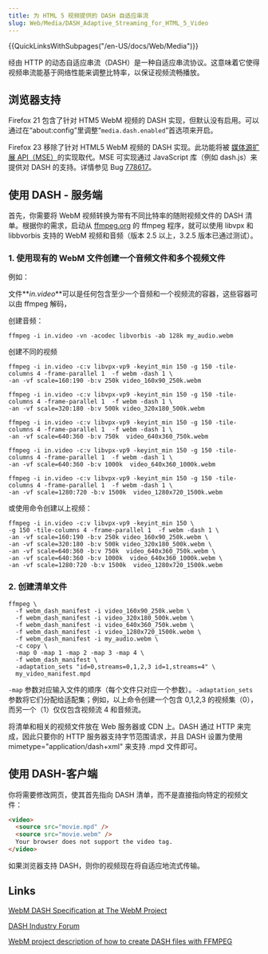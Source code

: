 ```yaml
---
title: 为 HTML 5 视频提供的 DASH 自适应串流
slug: Web/Media/DASH_Adaptive_Streaming_for_HTML_5_Video
---
```


{{QuickLinksWithSubpages("/en-US/docs/Web/Media")}}

经由 HTTP 的动态自适应串流（DASH）是一种自适应串流协议。这意味着它使得视频串流能基于网络性能来调整比特率，以保证视频流畅播放。

## 浏览器支持

Firefox 21 包含了针对 HTM5 WebM 视频的 DASH 实现，但默认没有启用。可以通过在“about:config”里调整“`media.dash.enabled`”首选项来开启。

Firefox 23 移除了针对 HTML5 WebM 视频的 DASH 实现。此功能将被 [媒体源扩展 API（MSE）](http://www.w3.org/TR/media-source/)的实现取代。MSE 可实现通过 JavaScript 库（例如 dash.js）来提供对 DASH 的支持。详情参见 Bug [778617](https://bugzilla.mozilla.org/show_bug.cgi?id=778617)。

## 使用 DASH - 服务端

首先，你需要将 WebM 视频转换为带有不同比特率的随附视频文件的 DASH 清单。根据你的需求，启动从 [ffmpeg.org](http://www.ffmpeg.org) 的 ffmpeg 程序，就可以使用 libvpx 和 libbvorbis 支持的 WebM 视频和音频（版本 2.5 以上，3.2.5 版本已通过测试）。

### 1. 使用现有的 WebM 文件创建一个音频文件和多个视频文件

例如：

文件**_in.video_**可以是任何包含至少一个音频和一个视频流的容器，这些容器可以由 ffmpeg 解码，

创建音频：

```plain
ffmpeg -i in.video -vn -acodec libvorbis -ab 128k my_audio.webm
```

创建不同的视频

```plain
ffmpeg -i in.video -c:v libvpx-vp9 -keyint_min 150 -g 150 -tile-columns 4 -frame-parallel 1  -f webm -dash 1 \
-an -vf scale=160:190 -b:v 250k video_160x90_250k.webm

ffmpeg -i in.video -c:v libvpx-vp9 -keyint_min 150 -g 150 -tile-columns 4 -frame-parallel 1  -f webm -dash 1 \
-an -vf scale=320:180 -b:v 500k video_320x180_500k.webm

ffmpeg -i in.video -c:v libvpx-vp9 -keyint_min 150 -g 150 -tile-columns 4 -frame-parallel 1  -f webm -dash 1 \
-an -vf scale=640:360 -b:v 750k  video_640x360_750k.webm

ffmpeg -i in.video -c:v libvpx-vp9 -keyint_min 150 -g 150 -tile-columns 4 -frame-parallel 1  -f webm -dash 1 \
-an -vf scale=640:360 -b:v 1000k  video_640x360_1000k.webm

ffmpeg -i in.video -c:v libvpx-vp9 -keyint_min 150 -g 150 -tile-columns 4 -frame-parallel 1  -f webm -dash 1 \
-an -vf scale=1280:720 -b:v 1500k  video_1280x720_1500k.webm
```

或使用命令创建以上视频：

```plain
ffmpeg -i in.video -c:v libvpx-vp9 -keyint_min 150 \
-g 150 -tile-columns 4 -frame-parallel 1  -f webm -dash 1 \
-an -vf scale=160:190 -b:v 250k video_160x90_250k.webm \
-an -vf scale=320:180 -b:v 500k video_320x180_500k.webm \
-an -vf scale=640:360 -b:v 750k  video_640x360_750k.webm \
-an -vf scale=640:360 -b:v 1000k  video_640x360_1000k.webm \
-an -vf scale=1280:720 -b:v 1500k  video_1280x720_1500k.webm
```

### 2. 创建清单文件

```plain
ffmpeg \
  -f webm_dash_manifest -i video_160x90_250k.webm \
  -f webm_dash_manifest -i video_320x180_500k.webm \
  -f webm_dash_manifest -i video_640x360_750k.webm \
  -f webm_dash_manifest -i video_1280x720_1500k.webm \
  -f webm_dash_manifest -i my_audio.webm \
  -c copy \
  -map 0 -map 1 -map 2 -map 3 -map 4 \
  -f webm_dash_manifest \
  -adaptation_sets "id=0,streams=0,1,2,3 id=1,streams=4" \
  my_video_manifest.mpd
```

`-map` 参数对应输入文件的顺序（每个文件只对应一个参数）。`-adaptation_sets` 参数将它们分配给适配集；例如，以上命令创建一个包含 0,1,2,3 的视频集（0），而另一个（1）仅仅包含视频流 4 和音频流。

将清单和相关的视频文件放在 Web 服务器或 CDN 上。DASH 通过 HTTP 来完成，因此只要你的 HTTP 服务器支持字节范围请求，并且 DASH 设置为使用 mimetype="application/dash+xml" 来支持 .mpd 文件即可。

## 使用 DASH-客户端

你将需要修改网页，使其首先指向 DASH 清单，而不是直接指向特定的视频文件：

```html
<video>
  <source src="movie.mpd" />
  <source src="movie.webm" />
  Your browser does not support the video tag.
</video>
```

如果浏览器支持 DASH，则你的视频现在将自适应地流式传输。

## Links

[WebM DASH Specification at The WebM Project](http://wiki.webmproject.org/adaptive-streaming/webm-dash-specification)

[DASH Industry Forum](http://dashif.org/)

[WebM project description of how to create DASH files with FFMPEG](http://wiki.webmproject.org/adaptive-streaming/instructions-to-playback-adaptive-webm-using-dash)

